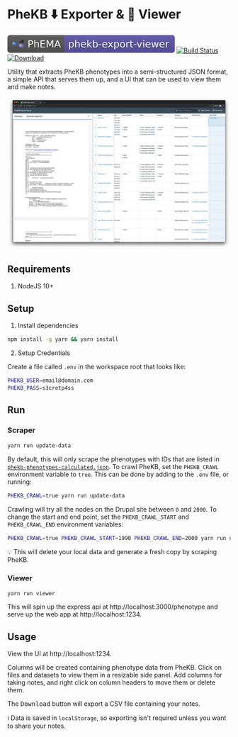# PheKB ⬇️ Exporter & 🔬 Viewer

[![PhEMA](./repo-badge.svg)](https://projectphema.org)
[![Build Status](https://travis-ci.org/PheMA/phekb-export.svg?branch=master)](https://travis-ci.org/PheMA/phekb-export)
[![Download](https://img.shields.io/badge/dynamic/json.svg?label=latest&query=name&url=https://bintray.com/api/v1/packages/phema/docker/phema-phekb-export-viewer/versions/_latest) ](https://bintray.com/beta/#/phema/docker/phema-phekb-export-viewer?tab=overview)

Utility that extracts PheKB phenotypes into a semi-structured JSON format, a
simple API that serves them up, and a UI that can be used to view them and make
notes.

![](./screenshot.png)

## Requirements

1. NodeJS 10+

## Setup

1. Install dependencies

```sh
npm install -g yarn && yarn install
```

2. Setup Credentials

Create a file called `.env` in the workspace root that looks like:

```bash
PHEKB_USER=email@domain.com
PHEKB_PASS=s3cretp4ss
```

## Run

### Scraper

```sh
yarn run update-data
```

By default, this will only scrape the phenotypes with IDs that are listed in
[`phekb-phenotypes-calculated.json`](scraper/phekb-phenotypes-calculated.json). 
To crawl PheKB, set the `PHEKB_CRAWL` environment variable to `true`. This can
be done by adding to the `.env` file, or running:

```sh
PHEKB_CRAWL=true yarn run update-data
```

Crawling will try all the nodes on the Drupal site between `0` and `2000`. To
change the start and end point, set the `PHEKB_CRAWL_START` and
`PHEKB_CRAWL_END` environment variables:

```sh
PHEKB_CRAWL=true PHEKB_CRAWL_START=1990 PHEKB_CRAWL_END=2000 yarn run update-data
```

:bulb: This will delete your local data and generate a fresh copy by scraping
PheKB.

### Viewer

```
yarn run viewer
```

This will spin up the express api at http://localhost:3000/phenotype and serve
up the web app at http://localhost:1234.


## Usage

View the UI at http://localhost:1234.

Columns will be created containing phenotype data from PheKB. Click on files and
datasets to view them in a resizable side panel. Add columns for taking notes,
and right click on column headers to move them or delete them.

The <kbd>Download</kbd> button will export a CSV file containing your notes.

ℹ Data is saved in `localStorage`, so exporting isn't required unless you want
to share your notes.